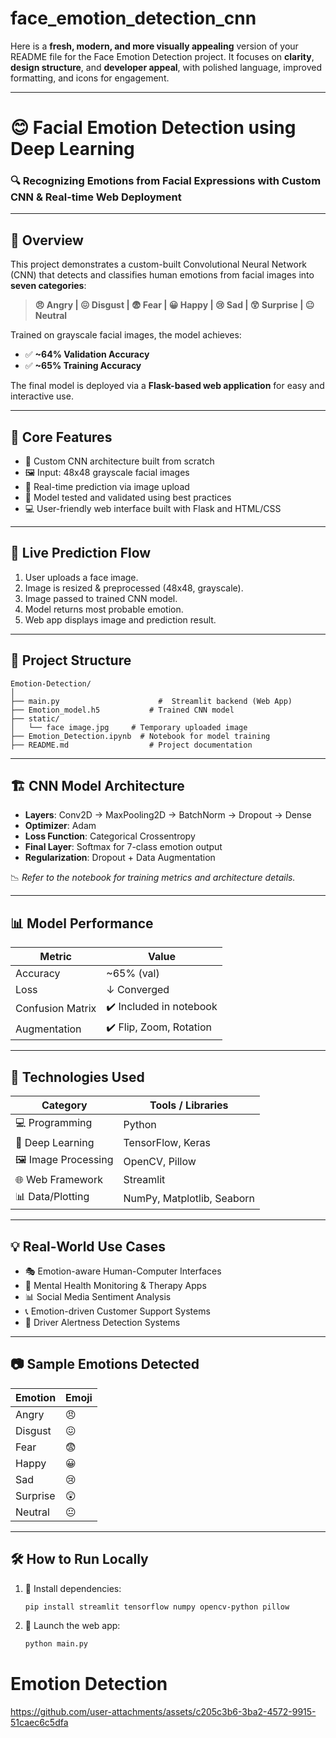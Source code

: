 # face_emotion_detection_cnn
Here is a **fresh, modern, and more visually appealing** version of your README file for the Face Emotion Detection project. It focuses on **clarity**, **design structure**, and **developer appeal**, with polished language, improved formatting, and icons for engagement.

---

# 😊 Facial Emotion Detection using Deep Learning

### 🔍 Recognizing Emotions from Facial Expressions with Custom CNN & Real-time Web Deployment

---

## 📌 Overview

This project demonstrates a custom-built Convolutional Neural Network (CNN) that detects and classifies human emotions from facial images into **seven categories**:

> **😠 Angry | 😖 Disgust | 😨 Fear | 😀 Happy | 😢 Sad | 😲 Surprise | 😐 Neutral**

Trained on grayscale facial images, the model achieves:

* ✅ **\~64% Validation Accuracy**
* ✅ **\~65% Training Accuracy**

The final model is deployed via a **Flask-based web application** for easy and interactive use.

---

## 🧠 Core Features

* 🧱 Custom CNN architecture built from scratch
* 🖼️ Input: 48x48 grayscale facial images
* 🔄 Real-time prediction via image upload
* 🧪 Model tested and validated using best practices
* 💻 User-friendly web interface built with Flask and HTML/CSS

---

## 🚀 Live Prediction Flow

1. User uploads a face image.
2. Image is resized & preprocessed (48x48, grayscale).
3. Image passed to trained CNN model.
4. Model returns most probable emotion.
5. Web app displays image and prediction result.

---

## 🧱 Project Structure

```
Emotion-Detection/
│
├── main.py                      #  Streamlit backend (Web App)
├── Emotion_model.h5           # Trained CNN model            
├── static/
│   └── face image.jpg     # Temporary uploaded image
├── Emotion_Detection.ipynb  # Notebook for model training
├── README.md                  # Project documentation
```

---

## 🏗️ CNN Model Architecture

* **Layers**: Conv2D → MaxPooling2D → BatchNorm → Dropout → Dense
* **Optimizer**: Adam
* **Loss Function**: Categorical Crossentropy
* **Final Layer**: Softmax for 7-class emotion output
* **Regularization**: Dropout + Data Augmentation

📉 *Refer to the notebook for training metrics and architecture details.*

---

## 📊 Model Performance

| Metric           | Value                   |
| ---------------- | ----------------------- |
| Accuracy         | \~65% (val)             |
| Loss             | ↓ Converged             |
| Confusion Matrix | ✔️ Included in notebook |
| Augmentation     | ✔️ Flip, Zoom, Rotation |

---

## 🧪 Technologies Used

| Category             | Tools / Libraries          |
| -------------------- | -------------------------- |
| 💻 Programming       | Python                     |
| 🧠 Deep Learning     | TensorFlow, Keras          |
| 🖼️ Image Processing | OpenCV, Pillow             |
| 🌐 Web Framework     | Streamlit|
| 📊 Data/Plotting     | NumPy, Matplotlib, Seaborn |

---

## 💡 Real-World Use Cases

* 🎭 Emotion-aware Human-Computer Interfaces
* 🧠 Mental Health Monitoring & Therapy Apps
* 📊 Social Media Sentiment Analysis
* 📞 Emotion-driven Customer Support Systems
* 🚗 Driver Alertness Detection Systems

---

## 📷 Sample Emotions Detected

| Emotion  | Emoji |
| -------- | ----- |
| Angry    | 😠    |
| Disgust  | 😖    |
| Fear     | 😨    |
| Happy    | 😀    |
| Sad      | 😢    |
| Surprise | 😲    |
| Neutral  | 😐    |

---

## 🛠️ How to Run Locally


1. 🔧 Install dependencies:

   ```bash
   pip install streamlit tensorflow numpy opencv-python pillow
   ```

2. 🚀 Launch the web app:

   ```bash
   python main.py
   ```

# Emotion Detection

https://github.com/user-attachments/assets/c205c3b6-3ba2-4572-9915-51caec6c5dfa


